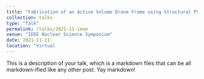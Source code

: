 ```yaml
---
title: "Fabrication of an Active Volume Drone Frame using Structural PSD Plastic Scintillators"
collection: talks
type: "Talk"
permalink: /talks/2021-11-ieee
venue: "IEEE Nuclear Science Symposium"
date: 2021-11-11
location: "Virtual
---
```


This is a description of your talk, which is a markdown files that can be all markdown-ified like any other post. Yay markdown!
